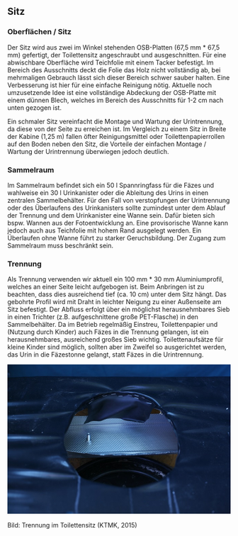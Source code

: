## Sitz

### Oberflächen / Sitz

Der Sitz wird aus zwei im Winkel stehenden OSB-Platten \(67,5 mm \* 67,5 mm\) gefertigt, der Toilettensitz angeschraubt und ausgeschnitten. Für eine abwischbare Oberfläche wird Teichfolie mit einem Tacker befestigt. Im Bereich des Ausschnitts deckt die Folie das Holz nicht vollständig ab, bei mehrmaligen Gebrauch lässt sich dieser Bereich schwer sauber halten. Eine Verbesserung ist hier für eine einfache Reinigung nötig. Aktuelle noch umzusetzende Idee ist eine vollständige Abdeckung der OSB-Platte mit einem dünnen Blech, welches im Bereich des Ausschnitts für 1-2 cm nach unten gezogen ist.

Ein schmaler Sitz vereinfacht die Montage und Wartung der Urintrennung, da diese von der Seite zu erreichen ist. Im Vergleich zu einem Sitz in Breite der Kabine \(1,25 m\) fallen öfter Reinigungsmittel oder Toilettenpapierrollen auf den Boden neben den Sitz, die Vorteile der einfachen Montage / Wartung der Urintrennung überwiegen jedoch deutlich.

### **Sammelraum**

Im Sammelraum befindet sich ein 50 l Spannringfass für die Fäzes und wahlweise ein 30 l Urinkanister oder die Ableitung des Urins in einen zentralen Sammelbehälter. Für den Fall von verstopfungen der Urintrennung oder des Überlaufens des Urinkanisters sollte zumindest unter dem Ablauf der Trennung und dem Urinkanister eine Wanne sein. Dafür bieten sich bspw. Wannen aus der Fotoentwicklung an. Eine provisorische Wanne kann jedoch auch aus Teichfolie mit hohem Rand ausgelegt werden. Ein Überlaufen ohne Wanne führt zu starker Geruchsbildung. Der Zugang zum Sammelraum muss beschränkt sein.

### **Trennung**

Als Trennung verwenden wir aktuell ein 100 mm \* 30 mm Aluminiumprofil, welches an einer Seite leicht aufgebogen ist. Beim Anbringen ist zu beachten, dass dies ausreichend tief \(ca. 10 cm\) unter dem Sitz hängt. Das gebohrte Profil wird mit Draht in leichter Neigung zu einer Außenseite am Sitz befestigt. Der Abfluss erfolgt über ein möglichst herausnehmbares Sieb in einen Trichter \(z.B. aufgeschnittene große PET-Flasche\) in den Sammelbehälter. Da im Betrieb regelmäßig Einstreu, Toilettenpapier und \(Nutzung durch Kinder\) auch Fäzes in die Trennung gelangen, ist ein herausnehmbares, ausreichend großes Sieb wichtig. Toilettenaufsätze für kleine Kinder sind möglich, sollten aber im Zweifel so ausgerichtet werden, das Urin in die Fäzestonne gelangt, statt Fäzes in die Urintrennung.

![](/assets/Bild_Trennung-Toilettensitz.JPG)

Bild: Trennung im Toilettensitz \(KTMK, 2015\)


